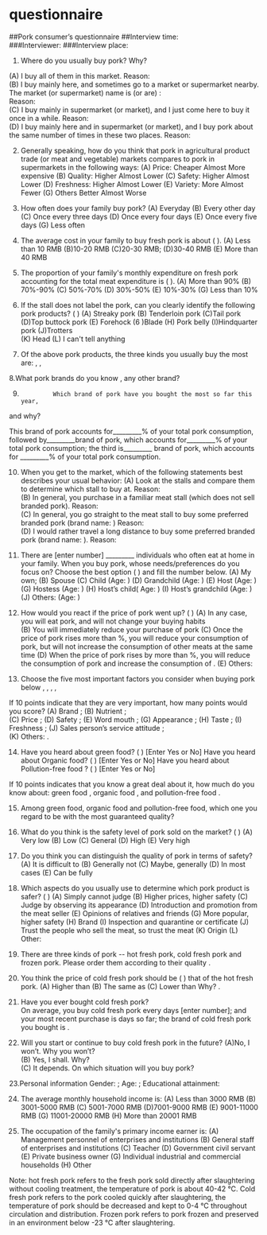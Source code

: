 # questionnaire
##Pork consumer’s questionnaire
##Interview time:                            
###Interviewer:
###Interview place:
1. Where do you usually buy pork? Why?

(A) I buy all of them in this market.
Reason:                                   
(B) I buy mainly here, and sometimes go to a market or supermarket nearby.
The market (or supermarket) name is (or are) :                          
Reason:                                    
(C) I buy mainly in                   supermarket (or market), and I just come here to buy it once in a while.
Reason:                               
(D) I buy mainly here and in                   supermarket (or market), and I buy pork about the same number of times in these two places.
Reason:                                

2. Generally speaking, how do you think that pork in agricultural product trade (or meat and vegetable) markets compares to pork in supermarkets in the following ways:
(A) Price:             Cheaper        Almost        More expensive
(B) Quality:           Higher         Almost        Lower
(C) Safety:            Higher         Almost        Lower
(D) Freshness:         Higher         Almost        Lower
(E) Variety:           More          Almost        Fewer 
(G) Others            Better         Almost        Worse

3. How often does your family buy pork?
(A) Everyday   (B) Every other day  (C) Once every three days (D) Once every four days  (E) Once every five days  (G) Less often 

4. The average cost in your family to buy fresh pork is about (        ).
(A) Less than 10 RMB  (B)10-20 RMB  (C)20-30 RMB;  (D)30-40 RMB (E) More than 40 RMB

5. The proportion of your family's monthly expenditure on fresh pork accounting for the total meat expenditure is (         ).
(A) More than 90% (B) 70%-90% (C) 50%-70% (D) 30%-50% (E) 10%-30% (G) Less than 10%

6. If the stall does not label the pork, can you clearly identify the following pork products? (           )
(A) Streaky pork    (B) Tenderloin pork   (C)Tail pork   (D)Top buttock pork   (E) Forehock
(6 )Blade      (H) Pork belly    (I)Hindquarter pork   (J)Trotters  
(K) Head   (L) I can't tell anything

7. Of the above pork products, the three kinds you usually buy the most are:      ,        ,       

8.What pork brands do you know       , any other brand?                

9.              Which brand of pork have you bought the most so far this year, 
and why?                                                                       

This brand of pork accounts for_________% of your total pork consumption, followed by_________brand of pork, which accounts for_________% of your total pork consumption; the third is_________ brand of pork, which accounts for _________% of your total pork consumption.

10. When you get to the market, which of the following statements best describes your usual behavior: 
(A) Look at the stalls and compare them to determine which stall to buy at. 
Reason:                                                                            
(B) In general, you purchase in a familiar meat stall (which does not sell branded pork).
Reason:                                                                           
(C) In general, you go straight to the meat stall to buy some preferred branded pork (brand name:             )
 Reason:                                                                          
(D) I would rather travel a long distance to buy some preferred branded pork (brand name:                  ).
Reason:                                                                          

11. There are [enter number] _________ individuals who often eat at home in your family. 
When you buy pork, whose needs/preferences do you focus on? Choose the best option (     ) and fill the number below.
(A) My own;
(B) Spouse
(C) Child (Age:     )
(D) Grandchild (Age:     )
(E) Host (Age:    )
(G) Hostess (Age:    )
(H) Host’s child( Age:    )
(I) Host’s grandchild (Age:    ) 
(J) Others:                  (Age:    )

12. How would you react if the price of pork went up? (     )
(A) In any case, you will eat pork, and will not change your buying habits      
(B) You will immediately reduce your purchase of pork
(C) Once the price of pork rises more than    %, you will reduce your consumption of pork, but will not increase the consumption of other meats at the same time
(D) When the price of pork rises by more than    %, you will reduce the consumption of pork and increase the consumption of          .
(E) Others:

13. Choose the five most important factors you consider when buying pork below          ,          ,          ,         ,           

If 10 points indicate that they are very important, how many points would you score? 
(A) Brand       ;  (B) Nutrient        ;  
(C) Price       ;   (D) Safety       ;
(E) Word mouth        ;  (G) Appearance       ; 
(H) Taste        ;   (I) Freshness        ;
(J) Sales person’s service attitude       ;      
(K) Others:               .

14. Have you heard about green food? (      ) [Enter Yes or No]
Have you heard about Organic food? (      ) [Enter Yes or No]
Have you heard about Pollution-free food ? (      ) [Enter Yes or No]

If 10 points indicates that you know a great deal about it, how much do you know about: 
green food       , organic food       , and pollution-free food       .

15. Among green food, organic food and pollution-free food, which one you regard to be with the most guaranteed quality?              

16. What do you think is the safety level of pork sold on the market? (     )
(A) Very low (B) Low (C) General (D) High (E) Very high

17. Do you think you can distinguish the quality of pork in terms of safety?
(A) It is difficult to (B) Generally not (C) Maybe, generally (D) In most cases (E) Can be fully

18. Which aspects do you usually use to determine which pork product is safer? (           )
(A) Simply cannot judge
(B) Higher prices, higher safety 
(C) Judge by observing its appearance 
(D) Introduction and promotion from the meat seller 
(E) Opinions of relatives and friends 
(G) More popular, higher safety 
(H) Brand 
(I) Inspection and quarantine or certificate 
(J) Trust the people who sell the meat, so trust the meat 
(K) Origin 
(L) Other:                                  

19. There are three kinds of pork -- hot fresh pork, cold fresh pork and frozen pork. Please order them according to their quality                         .

20. You think the price of cold fresh pork should be (     ) that of the hot fresh pork.
 (A) Higher than  (B) The same as  (C) Lower than
Why?                                                                                                                                                            .

21. Have you ever bought cold fresh pork?           
On average, you buy cold fresh pork every       days [enter number]; 
and your most recent purchase is         days so far; 
the brand of cold fresh pork you bought is               .

22. Will you start or continue to buy cold fresh pork in the future?
(A)No, I won’t.
Why you won’t?                                                                             
(B) Yes, I shall. 
Why?                                                                                     
(C) It depends. 
On which situation will you buy pork?                                                           

23.Personal information
 Gender:         ; Age:         ; Educational attainment:                 

24. The average monthly household income is: 
(A) Less than 3000 RMB  (B) 3001-5000 RMB     (C) 5001-7000 RMB  (D)7001-9000 RMB 
(E) 9001-11000 RMB    (G) 11001-20000 RMB   (H) More than 20001 RMB

25. The occupation of the family's primary income earner is:
(A) Management personnel of enterprises and institutions 
(B) General staff of enterprises and institutions
(C) Teacher
(D) Government civil servant
(E) Private business owner
(G) Individual industrial and commercial households 
(H) Other

Note: hot fresh pork refers to the fresh pork sold directly after slaughtering without cooling treatment, the temperature of pork is about 40-42 ℃. Cold fresh pork refers to the pork cooled quickly after slaughtering, the temperature of pork should be decreased and kept to 0-4 ℃ throughout circulation and distribution. Frozen pork refers to pork frozen and preserved in an environment below -23 ℃ after slaughtering.
